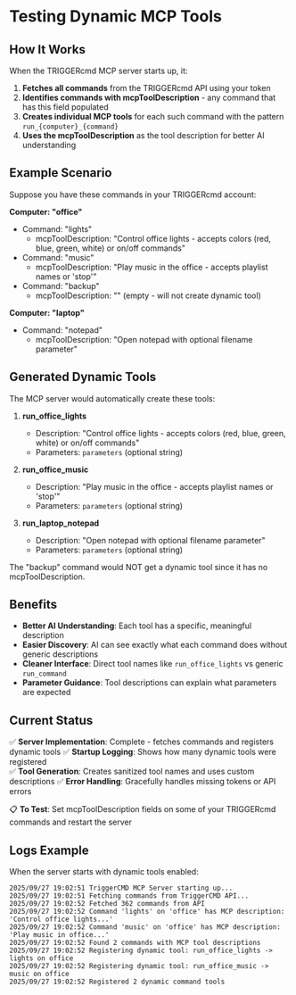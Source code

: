# Testing Dynamic MCP Tools

## How It Works

When the TRIGGERcmd MCP server starts up, it:

1. **Fetches all commands** from the TRIGGERcmd API using your token
2. **Identifies commands with mcpToolDescription** - any command that has this field populated
3. **Creates individual MCP tools** for each such command with the pattern `run_{computer}_{command}`
4. **Uses the mcpToolDescription** as the tool description for better AI understanding

## Example Scenario

Suppose you have these commands in your TRIGGERcmd account:

**Computer: "office"**
- Command: "lights" 
  - mcpToolDescription: "Control office lights - accepts colors (red, blue, green, white) or on/off commands"
- Command: "music"
  - mcpToolDescription: "Play music in the office - accepts playlist names or 'stop'"
- Command: "backup" 
  - mcpToolDescription: "" (empty - will not create dynamic tool)

**Computer: "laptop"**  
- Command: "notepad"
  - mcpToolDescription: "Open notepad with optional filename parameter"

## Generated Dynamic Tools

The MCP server would automatically create these tools:

1. **run_office_lights**
   - Description: "Control office lights - accepts colors (red, blue, green, white) or on/off commands"
   - Parameters: `parameters` (optional string)

2. **run_office_music**  
   - Description: "Play music in the office - accepts playlist names or 'stop'"
   - Parameters: `parameters` (optional string)

3. **run_laptop_notepad**
   - Description: "Open notepad with optional filename parameter"  
   - Parameters: `parameters` (optional string)

The "backup" command would NOT get a dynamic tool since it has no mcpToolDescription.

## Benefits

- **Better AI Understanding**: Each tool has a specific, meaningful description
- **Easier Discovery**: AI can see exactly what each command does without generic descriptions
- **Cleaner Interface**: Direct tool names like `run_office_lights` vs generic `run_command`
- **Parameter Guidance**: Tool descriptions can explain what parameters are expected

## Current Status

✅ **Server Implementation**: Complete - fetches commands and registers dynamic tools
✅ **Startup Logging**: Shows how many dynamic tools were registered  
✅ **Tool Generation**: Creates sanitized tool names and uses custom descriptions
✅ **Error Handling**: Gracefully handles missing tokens or API errors

📋 **To Test**: Set mcpToolDescription fields on some of your TRIGGERcmd commands and restart the server

## Logs Example

When the server starts with dynamic tools enabled:

```
2025/09/27 19:02:51 TriggerCMD MCP Server starting up...
2025/09/27 19:02:51 Fetching commands from TriggerCMD API...
2025/09/27 19:02:52 Fetched 362 commands from API
2025/09/27 19:02:52 Command 'lights' on 'office' has MCP description: 'Control office lights...'
2025/09/27 19:02:52 Command 'music' on 'office' has MCP description: 'Play music in office...'
2025/09/27 19:02:52 Found 2 commands with MCP tool descriptions
2025/09/27 19:02:52 Registering dynamic tool: run_office_lights -> lights on office
2025/09/27 19:02:52 Registering dynamic tool: run_office_music -> music on office  
2025/09/27 19:02:52 Registered 2 dynamic command tools
```